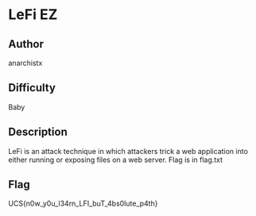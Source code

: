 # LeFi EZ

## Author

anarchistx

## Difficulty

Baby

## Description

LeFi is an attack technique in which attackers trick a web application into either running or exposing files on a web server.
Flag is in flag.txt

## Flag

UCS{n0w_y0u_l34rn_LFI_buT_4bs0lute_p4th}
